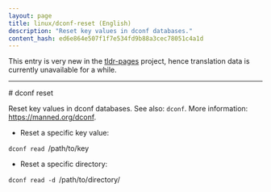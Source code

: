 ```yaml
---
layout: page
title: linux/dconf-reset (English)
description: "Reset key values in dconf databases."
content_hash: ed6e864e507f1f7e534fd9b88a3cec78051c4a1d
---
```


This entry is very new in the [tldr-pages](https://github.com/tldr-pages/tldr) project, hence translation data is currently unavailable for a while.

<hr># dconf reset

Reset key values in dconf databases.
See also: `dconf`.
More information: <https://manned.org/dconf>.

- Reset a specific key value:

`dconf read `<span class="tldr-var badge badge-pill bg-dark-lm bg-white-dm text-white-lm text-dark-dm font-weight-bold">/path/to/key</span>

- Reset a specific directory:

`dconf read -d `<span class="tldr-var badge badge-pill bg-dark-lm bg-white-dm text-white-lm text-dark-dm font-weight-bold">/path/to/directory/</span>

